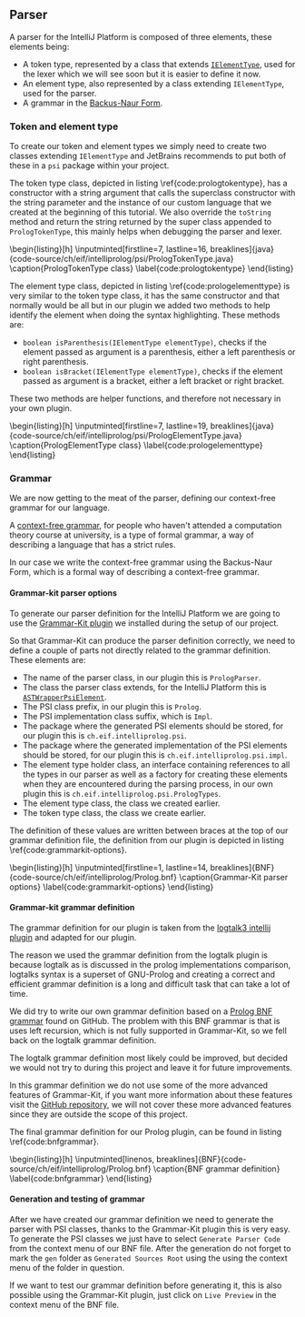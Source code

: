 ## Parser

A parser for the IntelliJ Platform is composed of three elements, these elements being:

+ A token type, represented by a class that extends [`IElementType`](https://upsource.jetbrains.com/idea-ce/file/idea-ce-5a00c10a69088737a364efbc82a082207a598b45/platform/core-api/src/com/intellij/psi/tree/IElementType.java), used for the lexer which we will see soon but
  it is easier to define it now.
+ An element type, also represented by a class extending `IElementType`, used for the parser.
+ A grammar in the [Backus-Naur Form](https://en.wikipedia.org/wiki/Backus%E2%80%93Naur_form).

### Token and element type

To create our token and element types we simply need to create two classes extending `IElementType`
and JetBrains recommends to put both of these in a `psi` package within your project.

The token type class, depicted in listing \ref{code:prologtokentype}, has a constructor with a string argument that calls the superclass constructor
with the string parameter and the instance of our custom language that we created at the beginning
of this tutorial. We also override the `toString` method and return the string returned by the super
class appended to `PrologTokenType`, this mainly helps when debugging the parser and lexer.

\begin{listing}[h]
\inputminted[firstline=7, lastline=16, breaklines]{java}{code-source/ch/eif/intelliprolog/psi/PrologTokenType.java}
\caption{PrologTokenType class}
\label{code:prologtokentype}
\end{listing}

The element type class, depicted in listing \ref{code:prologelementtype} is very similar to the token type class, it has the same constructor and that
normally would be all but in our plugin we added two methods to help identify the element when doing
the syntax highlighting. These methods are:

+ `boolean isParenthesis(IElementType elementType)`, checks if the element passed as argument is a
  parenthesis, either a left parenthesis or right parenthesis.
+ `boolean isBracket(IElementType elementType)`, checks if the element passed as argument is a
  bracket, either a left bracket or right bracket.

These two methods are helper functions, and therefore not necessary in your own plugin.

\begin{listing}[h]
\inputminted[firstline=7, lastline=19, breaklines]{java}{code-source/ch/eif/intelliprolog/psi/PrologElementType.java}
\caption{PrologElementType class}
\label{code:prologelementtype}
\end{listing}

### Grammar

We are now getting to the meat of the parser, defining our context-free grammar for our language.

A [context-free grammar](https://en.wikipedia.org/wiki/Context-free_grammar), for people who haven't
attended a computation theory course at university, is a type of formal grammar, a way of describing
a language that has a strict rules.

In our case we write the context-free grammar using the Backus-Naur Form, which is a formal way of
describing a context-free grammar.

#### Grammar-kit parser options

To generate our parser definition for the IntelliJ Platform we are going to use the [Grammar-Kit plugin](https://github.com/JetBrains/Grammar-Kit) we installed during the setup of our project.

So that Grammar-Kit can produce the parser definition correctly, we need to define a couple of parts
not directly related to the grammar definition. These elements are:

+ The name of the parser class, in our plugin this is `PrologParser`.
+ The class the parser class extends, for the IntelliJ Platform this is [`ASTWrapperPsiElement`](https://upsource.jetbrains.com/idea-ce/file/idea-ce-dba03e40ff8fc26feb037493ca72af40c273dfa4/platform/core-impl/src/com/intellij/extapi/psi/ASTWrapperPsiElement.java).
+ The PSI class prefix, in our plugin this is `Prolog`.
+ The PSI implementation class suffix, which is `Impl`.
+ The package where the generated PSI elements should be stored, for our plugin this is `ch.eif.intelliprolog.psi`.
+ The package where the generated implementation of the PSI elements should be stored, for our plugin
  this is `ch.eif.intelliprolog.psi.impl`.
+ The element type holder class, an interface containing references to all the types in our parser as
  well as a factory for creating these elements when they are encountered during the parsing
  process, in our own plugin this is `ch.eif.intelliprolog.psi.PrologTypes`.
+ The element type class, the class we created earlier.
+ The token type class, the class we create earlier.

The definition of these values are written between braces at the top of our grammar definition file,
the definition from our plugin is depicted in listing \ref{code:grammarkit-options}.

\begin{listing}[h]
\inputminted[firstline=1, lastline=14, breaklines]{BNF}{code-source/ch/eif/intelliprolog/Prolog.bnf}
\caption{Grammar-Kit parser options}
\label{code:grammarkit-options}
\end{listing}

#### Grammar-kit grammar definition

The grammar definition for our plugin is taken from the [logtalk3 intellij plugin](https://github.com/LogtalkDotOrg/logtalk3/tree/master/coding/idea) and adapted for our plugin.

The reason we used the grammar definition from the logtalk plugin is because logtalk as is discussed
in the prolog implementations comparison, logtalks syntax is a superset of GNU-Prolog and creating a
correct and efficient grammar definition is a long and difficult task that can take a lot of time.

We did try to write our own grammar definition based on a [Prolog BNF grammar](https://gist.github.com/kuoe0/6191706)
found on GitHub. The problem with this BNF grammar is that is uses left recursion, which is not fully
supported in Grammar-Kit, so we fell back on the logtalk grammar definition.

The logtalk grammar definition most likely could be improved, but decided we would not try to during
this project and leave it for future improvements.

In this grammar definition we do not use some of the more advanced features of Grammar-Kit, if you
want more information about these features visit the [GitHub repository](https://github.com/JetBrains/Grammar-Kit), we will not cover these more advanced features since they
are outside the scope of this project.

The final grammar definition for our Prolog plugin, can be found in listing \ref{code:bnfgrammar}.

\begin{listing}[h]
\inputminted[linenos, breaklines]{BNF}{code-source/ch/eif/intelliprolog/Prolog.bnf}
\caption{BNF grammar definition}
\label{code:bnfgrammar}
\end{listing}

#### Generation and testing of grammar

After we have created our grammar definition we need to generate the parser with PSI classes, thanks
to the Grammar-Kit plugin this is very easy. To generate the PSI classes we just have to select
`Generate Parser Code` from the context menu of our BNF file. After the generation do not forget to
mark the `gen` folder as `Generated Sources Root` using the using the context menu of the folder in
question.

If we want to test our grammar definition before generating it, this is also possible using the
Grammar-Kit plugin, just click on `Live Preview` in the context menu of the BNF file.
